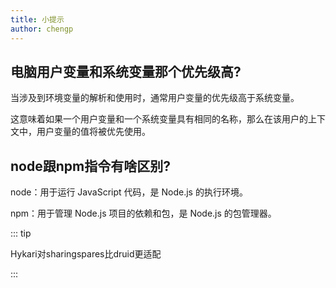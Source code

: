 ```yaml
---
title: 小提示
author: chengp
---
```


## 电脑用户变量和系统变量那个优先级高?

当涉及到环境变量的解析和使用时，通常用户变量的优先级高于系统变量。

这意味着如果一个用户变量和一个系统变量具有相同的名称，那么在该用户的上下文中，用户变量的值将被优先使用。


## node跟npm指令有啥区别?

node：用于运行 JavaScript 代码，是 Node.js 的执行环境。

npm：用于管理 Node.js 项目的依赖和包，是 Node.js 的包管理器。

::: tip

Hykari对sharingspares比druid更适配

:::